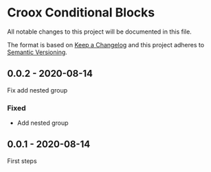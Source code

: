 # Croox Conditional Blocks

All notable changes to this project will be documented in this file.

The format is based on [Keep a Changelog](http://keepachangelog.com/)
and this project adheres to [Semantic Versioning](http://semver.org/).

## 0.0.2 - 2020-08-14
Fix add nested group

### Fixed
- Add nested group

## 0.0.1 - 2020-08-14
First steps
